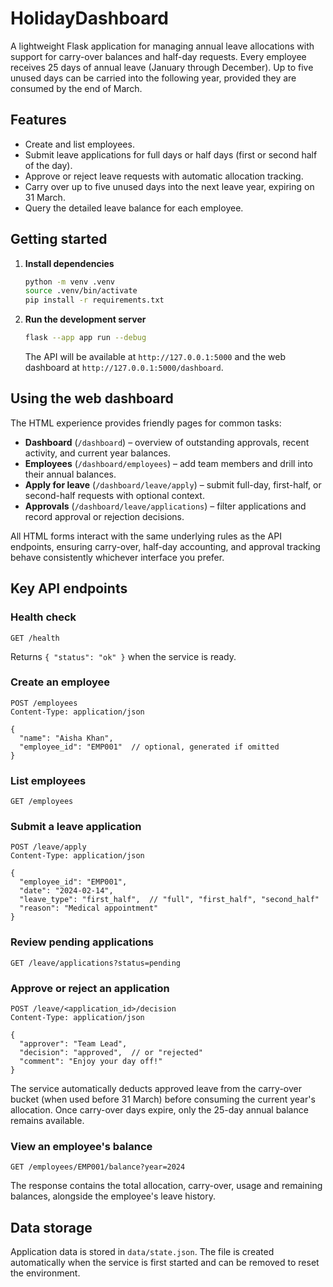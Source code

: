 # HolidayDashboard

A lightweight Flask application for managing annual leave allocations with support for carry-over balances and half-day requests. Every employee receives 25 days of annual leave (January through December). Up to five unused days can be carried into the following year, provided they are consumed by the end of March.

## Features

- Create and list employees.
- Submit leave applications for full days or half days (first or second half of the day).
- Approve or reject leave requests with automatic allocation tracking.
- Carry over up to five unused days into the next leave year, expiring on 31 March.
- Query the detailed leave balance for each employee.


## Getting started

1. **Install dependencies**

   ```bash
   python -m venv .venv
   source .venv/bin/activate
   pip install -r requirements.txt
   ```

2. **Run the development server**

   ```bash
   flask --app app run --debug
   ```

   The API will be available at `http://127.0.0.1:5000` and the web dashboard at `http://127.0.0.1:5000/dashboard`.

## Using the web dashboard

The HTML experience provides friendly pages for common tasks:

- **Dashboard** (`/dashboard`) – overview of outstanding approvals, recent activity, and current year balances.
- **Employees** (`/dashboard/employees`) – add team members and drill into their annual balances.
- **Apply for leave** (`/dashboard/leave/apply`) – submit full-day, first-half, or second-half requests with optional context.
- **Approvals** (`/dashboard/leave/applications`) – filter applications and record approval or rejection decisions.

All HTML forms interact with the same underlying rules as the API endpoints, ensuring carry-over, half-day accounting, and approval tracking behave consistently whichever interface you prefer.


## Key API endpoints

### Health check

```http
GET /health
```

Returns `{ "status": "ok" }` when the service is ready.

### Create an employee

```http
POST /employees
Content-Type: application/json

{
  "name": "Aisha Khan",
  "employee_id": "EMP001"  // optional, generated if omitted
}
```

### List employees

```http
GET /employees
```

### Submit a leave application

```http
POST /leave/apply
Content-Type: application/json

{
  "employee_id": "EMP001",
  "date": "2024-02-14",
  "leave_type": "first_half",  // "full", "first_half", "second_half"
  "reason": "Medical appointment"
}
```

### Review pending applications

```http
GET /leave/applications?status=pending
```

### Approve or reject an application

```http
POST /leave/<application_id>/decision
Content-Type: application/json

{
  "approver": "Team Lead",
  "decision": "approved",  // or "rejected"
  "comment": "Enjoy your day off!"
}
```

The service automatically deducts approved leave from the carry-over bucket (when used before 31 March) before consuming the current year's allocation. Once carry-over days expire, only the 25-day annual balance remains available.

### View an employee's balance

```http
GET /employees/EMP001/balance?year=2024
```

The response contains the total allocation, carry-over, usage and remaining balances, alongside the employee's leave history.

## Data storage

Application data is stored in `data/state.json`. The file is created automatically when the service is first started and can be removed to reset the environment.
